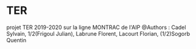 # TER
projet TER 2019-2020 sur la ligne MONTRAC de l'AIP
@Authors : Cadel Sylvain, 1/2(Frigoul Julian), Labrune Florent, Lacourt Florian, (1/2)Sogorb Quentin

